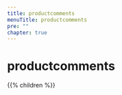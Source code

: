 ```yaml
---
title: productcomments
menuTitle: productcomments 
pre: ""
chapter: true
---
```

        
# productcomments

{{% children %}}